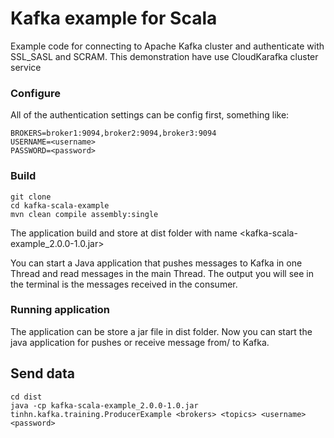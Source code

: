 # Kafka example for Scala

Example code for connecting to Apache Kafka cluster and authenticate with SSL_SASL and SCRAM. This demonstration have use CloudKarafka cluster service 


### Configure

All of the authentication settings can be config first, something like:

```
BROKERS=broker1:9094,broker2:9094,broker3:9094
USERNAME=<username>
PASSWORD=<password>
```

### Build

```
git clone
cd kafka-scala-example
mvn clean compile assembly:single
```
The application build and store at dist folder with name <kafka-scala-example_2.0.0-1.0.jar>

You can start a Java application that pushes messages to Kafka in one Thread and read messages in the main Thread. 
The output you will see in the terminal is the messages received in the consumer.
### Running application
The application can be store a jar file in dist folder. Now you can start the java application for pushes or receive message from/ to Kafka.

## Send data
```
cd dist
java -cp kafka-scala-example_2.0.0-1.0.jar tinhn.kafka.training.ProducerExample <brokers> <topics> <username> <password>
```